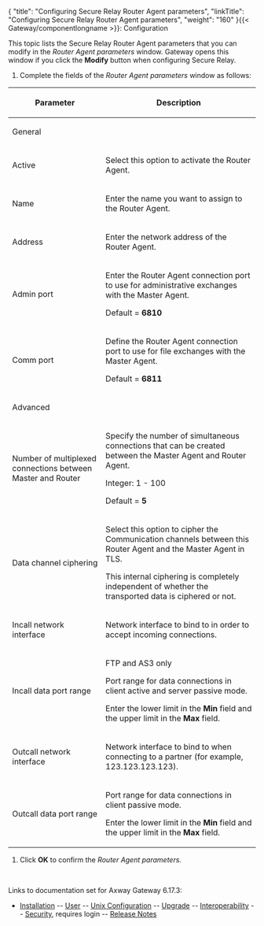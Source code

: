 {
    "title": "Configuring Secure Relay Router Agent parameters",
    "linkTitle": "Configuring Secure Relay Router Agent parameters",
    "weight": "160"
}{{< Gateway/componentlongname  >}}: Configuration

This topic lists the Secure Relay Router Agent parameters that you can modify in the *Router Agent parameters* window. Gateway opens this window if you click the **Modify** button when configuring Secure Relay.

1.  Complete the fields of the <span style="font-style: italic;">Router Agent parameters</span> window as follows:

<table>
         
         
         
   
   <thead>
      <tr>
<th class="HeadE-Column1-Header1"><p>Parameter</p>         </th>
<th class="HeadD-Column1-Header1"><p>Description</p>         </th>
      </tr>
   </thead>
   <tbody>
      <tr>
         <td><p>General</p>         </td>
      </tr>
      <tr>
         <td><p>Active</p>         </td>
         <td><p>Select this option to activate the Router Agent.</p>         </td>
      </tr>
      <tr>
         <td><p>Name</p>         </td>
         <td><p>Enter the name you want to assign to the Router Agent.</p>         </td>
      </tr>
      <tr>
         <td><p>Address</p>         </td>
         <td><p>Enter the network address of the Router Agent.</p>         </td>
      </tr>
      <tr>
         <td><p>Admin port</p>         </td>
         <td><p>Enter the Router Agent connection port to use for administrative exchanges with the Master Agent.</p>
<p>Default = <span style="font-weight: bold;">6810</span></p>         </td>
      </tr>
      <tr>
         <td><p>Comm port</p>         </td>
         <td><p>Define the Router Agent connection port to use for file exchanges with the Master Agent.</p>
<p>Default = <span style="font-weight: bold;">6811</span></p>         </td>
      </tr>
      <tr>
         <td><p>Advanced</p>         </td>
      </tr>
      <tr>
         <td><p><span id="Number_of_mux_connections"></span>Number of multiplexed connections between Master and Router</p>         </td>
         <td><p>Specify the number of simultaneous connections that can be created between the Master Agent and Router Agent.</p>
<p>Integer: 1 - 100</p>
<p>Default = <span style="font-weight: bold;">5</span></p>         </td>
      </tr>
      <tr>
         <td><p>Data channel ciphering</p>         </td>
         <td><p>Select this option to cipher the Communication channels between this Router Agent and the Master Agent in TLS.</p>
<p>This internal ciphering is completely independent of whether the transported data is ciphered or not.</p>         </td>
      </tr>
      <tr>
         <td><p>Incall network interface</p>         </td>
         <td><p>Network interface to bind to in order to accept incoming connections.</p>         </td>
      </tr>
      <tr>
         <td><p>Incall data port range</p>         </td>
         <td><p>FTP and AS3 only</p>
<p>Port range for data connections in client active and server passive mode.</p>
<p>Enter the lower limit in the <strong>Min</strong> field and the upper limit in the <strong>Max</strong> field.</p>         </td>
      </tr>
      <tr>
         <td><p>Outcall network interface</p>         </td>
         <td><p>Network interface to bind to when connecting to a partner (for example, 123.123.123.123).</p>         </td>
      </tr>
      <tr>
         <td><p>Outcall data port range</p>         </td>
         <td><p>Port range for data connections in client passive mode.</p>
<p>Enter the lower limit in the <strong>Min</strong> field and the upper limit in the <strong>Max</strong> field.</p>         </td>
      </tr>
   </tbody>
</table>

1.  Click <span style="font-weight: bold;">OK</span> to confirm the <span style="font-style: italic;">Router Agent parameters.</span>

 

Links to documentation set for Axway Gateway <span class="mc-variable axway_variables.Release_Number variable">6.17.3</span>:

-   [Installation](/bundle/Gateway_6173_InstallationGuide_allOS_en_HTML5/page/Content/start_page.htm) -- [User](/bundle/Gateway_6173_UsersGuide_allOS_en_HTML5/page/Content/start_page.htm) -- [Unix Configuration](/bundle/Gateway_6173_ConfigurationGuide_UNIX_en_HTML5/page/Content/start_page.htm) -- [Upgrade](/bundle/Gateway_6173_UpgradeGuide_allOS_en_HTML5/page/Content/start_page.htm) -- [Interoperability](/bundle/Gateway_6173_InteroperabilityGuide_allOS_en_HTML5/page/Content/start_page.htm) -- [Security](/bundle/Gateway_6173_SecurityGuide_allOS_en_HTML5/page/Content/start_page.htm), requires login -- [Release Notes](/bundle/Gateway_6173_ReleaseNotes_allOS_en_HTML5/page/Content/Gateway_ReleaseNotes_allOS_en.htm)
